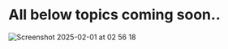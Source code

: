 # All below topics coming soon..

![Screenshot 2025-02-01 at 02 56 18](https://github.com/user-attachments/assets/939f66a9-9798-47f2-a636-ae466c023ce2)
